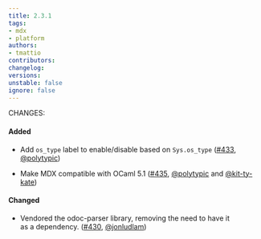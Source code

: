 ```yaml
---
title: 2.3.1
tags:
- mdx
- platform
authors:
- tmattio
contributors:
changelog:
versions:
unstable: false
ignore: false
---
```


CHANGES:

#### Added

*   Add `os_type` label to enable/disable based on `Sys.os_type` ([#433](https://github.com/realworldocaml/mdx/pull/433),  
    [@polytypic](https://github.com/polytypic))
    
*   Make MDX compatible with OCaml 5.1 ([#435](https://github.com/realworldocaml/mdx/pull/435), [@polytypic](https://github.com/polytypic) and [@kit-ty-kate](https://github.com/kit-ty-kate))
    

#### Changed

*   Vendored the odoc-parser library, removing the need to have it  
    as a dependency. ([#430](https://github.com/realworldocaml/mdx/pull/430), [@jonludlam](https://github.com/jonludlam))